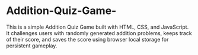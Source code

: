 # Addition-Quiz-Game-
This is a simple Addition Quiz Game built with HTML, CSS, and JavaScript. It challenges users with randomly generated addition problems, keeps track of their score, and saves the score using browser local storage for persistent gameplay.
